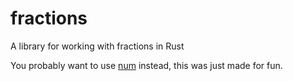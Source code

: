 # fractions
A library for working with fractions in Rust

You probably want to use [num](https://docs.rs/num/latest/num/rational/index.html) instead, this was just made for fun.
